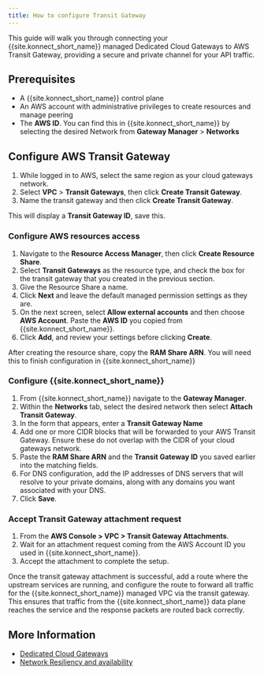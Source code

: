 ```yaml
---
title: How to configure Transit Gateway
---
```



This guide will walk you through connecting your {{site.konnect_short_name}} managed Dedicated Cloud Gateways to AWS Transit Gateway, providing a secure and private channel for your API traffic.

## Prerequisites 


* A {{site.konnect_short_name}} control plane
* An AWS account with administrative privileges to create resources and manage peering
* The **AWS ID**. You can find this in {{site.konnect_short_name}} by selecting the desired Network from **Gateway Manager** > **Networks**

## Configure AWS Transit Gateway

1. While logged in to AWS, select the same region as your cloud gateways network. 
1. Select **VPC** > **Transit Gateways**, then click **Create Transit Gateway**.
1. Name the transit gateway and then click **Create Transit Gateway**. 

This will display a **Transit Gateway ID**, save this. 

### Configure AWS resources access

1. Navigate to the **Resource Access Manager**, then click  **Create Resource Share**. 
1. Select **Transit Gateways** as the resource type, and check the box for the transit gateway that you created in the previous section.
1. Give the Resource Share a name.
1. Click **Next** and leave the default managed permission settings as they are.
1. On the next screen, select **Allow external accounts** and then choose **AWS Account**. Paste the **AWS ID** you copied from {{site.konnect_short_name}}.
1. Click **Add**, and review your settings before clicking **Create**.

After creating the resource share, copy the **RAM Share ARN**. You will need this to finish configuration in {{site.konnect_short_name}}

### Configure {{site.konnect_short_name}}

1. From {{site.konnect_short_name}} navigate to the **Gateway Manager**.
1. Within the **Networks** tab, select the desired network then select **Attach Transit Gateway**.
1. In the form that appears, enter a **Transit Gateway Name**
1. Add one or more CIDR blocks that will be forwarded to your AWS Transit Gateway. Ensure these do not overlap with the CIDR of your cloud gateways network.
1. Paste the **RAM Share ARN** and the **Transit Gateway ID** you saved earlier into the matching fields.
1. For DNS configuration, add the IP addresses of DNS servers that will resolve to your private domains, along with any domains you want associated with your DNS.
1. Click **Save**.

### Accept Transit Gateway attachment request

1. From the **AWS Console > VPC > Transit Gateway Attachments**.
2. Wait for an attachment request coming from the AWS Account ID you used in {{site.konnect_short_name}}.
1. Accept the attachment to complete the setup.

Once the transit gateway attachment is successful, add a route where the upstream services are running, and configure the route to forward all traffic for the {{site.konnect_short_name}} managed VPC via the transit gateway. This ensures that traffic from the {{site.konnect_short_name}} data plane reaches the service and the response packets are routed back correctly.


## More Information

* [Dedicated Cloud Gateways](/konnect/dedicated-cloud-gateways/)
* [Network Resiliency and availability](/konnect/network-resiliency/)